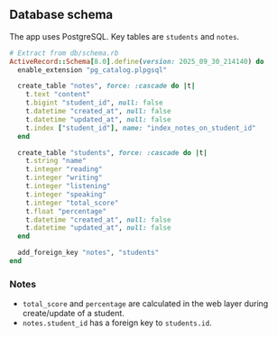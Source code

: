 ## Database schema

The app uses PostgreSQL. Key tables are `students` and `notes`.

```ruby
# Extract from db/schema.rb
ActiveRecord::Schema[8.0].define(version: 2025_09_30_214140) do
  enable_extension "pg_catalog.plpgsql"

  create_table "notes", force: :cascade do |t|
    t.text "content"
    t.bigint "student_id", null: false
    t.datetime "created_at", null: false
    t.datetime "updated_at", null: false
    t.index ["student_id"], name: "index_notes_on_student_id"
  end

  create_table "students", force: :cascade do |t|
    t.string "name"
    t.integer "reading"
    t.integer "writing"
    t.integer "listening"
    t.integer "speaking"
    t.integer "total_score"
    t.float "percentage"
    t.datetime "created_at", null: false
    t.datetime "updated_at", null: false
  end

  add_foreign_key "notes", "students"
end
```

### Notes

- `total_score` and `percentage` are calculated in the web layer during create/update of a student.
- `notes.student_id` has a foreign key to `students.id`.
